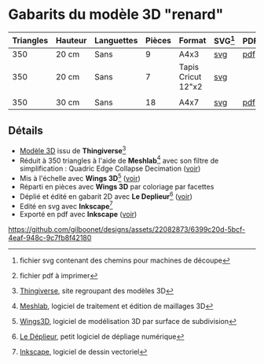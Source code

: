 # Gabarits du modèle 3D "renard"

|Triangles|Hauteur|Languettes|Pièces|Format|SVG[^6]|PDF[^7]|
|---|---|---|---|---|---|---|
|350|20 cm|Sans|9|A4x3|[svg](https://github.com/gilboonet/designs/blob/master/2023/renard/renard350_H20_A4x3.svg)|[pdf](https://github.com/gilboonet/designs/blob/master/2023/renard/renard350_H20_A4x3.pdf)|
|350|20 cm|Sans|7|Tapis Cricut 12"x2|[svg](https://github.com/gilboonet/designs/blob/master/2023/renard/renard350_H20_C2x2.svg)|
||
|350|30 cm|Sans|18|A4x7|[svg](https://github.com/gilboonet/designs/blob/master/2023/renard/renard350_H30_A4x7.svg)|[pdf](https://github.com/gilboonet/designs/blob/master/2023/renard/renard350_H30_A4x7.pdf)|

## Détails
- [Modèle 3D](https://www.thingiverse.com/thing:182259) issu de **Thingiverse**[^1]
- Réduit à 350 triangles à l'aide de **Meshlab**[^2] avec son filtre de simplification : Quadric Edge Collapse Decimation ([voir](https://youtu.be/1irJLnVSnrk))
- Mis à l'échelle avec **Wings 3D**[^3] ([voir](https://youtu.be/vKRSdvvuxDQ))
- Réparti en pièces avec **Wings 3D** par coloriage par facettes
- Déplié et édité en gabarit 2D avec **Le Deplieur**[^4] ([voir](https://youtu.be/GMdUE3Vu98w))
- Edité en svg avec **Inkscape**[^5]
- Exporté en pdf avec **Inkscape** ([voir](https://www.youtube.com/watch?v=tLdg9i932-I))
[^1]:[Thingiverse](https://www.thingiverse.com), site regroupant des modèles 3D
[^2]:[Meshlab](https://www.meshlab.net/), logiciel de traitement et édition de maillages 3D
[^3]:[Wings3D](http://www.wings3d.com/), logiciel de modélisation 3D par surface de subdivision
[^4]:[Le Déplieur](https://gilboonet.github.io/deplieur/UI1.html), petit logiciel de dépliage numérique
[^5]:[Inkscape](https://inkscape.org/fr/), logiciel de dessin vectoriel
[^6]:fichier svg contenant des chemins pour machines de découpe
[^7]:fichier pdf à imprimer

https://github.com/gilboonet/designs/assets/22082873/6399c20d-5bcf-4eaf-948c-9c7fb8f42180

